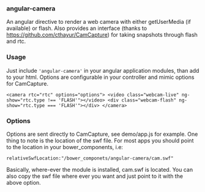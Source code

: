 ### angular-camera
An angular directive to render a web camera with either getUserMedia (if available) or flash. Also provides an interface (thanks to https://github.com/cthayur/CamCapture) for taking snapshots through flash and rtc.

### Usage
Just include `'angular-camera'` in your angular application modules, than add to your html. Options are configurable in your controller and mimic options for CamCapture.

`<camera
	rtc="rtc"
	options="options">
	<video class="webcam-live" ng-show="rtc.type !== 'FLASH'"></video>
    <div class="webcam-flash" ng-show="rtc.type === 'FLASH'"></div>
	</camera>`

### Options
Options are sent directly to CamCapture, see demo/app.js for example. One thing to note is the location of the swf file. For most apps you should point to the location in your bower_components, i.e:

`relativeSwfLocation:"/bower_componets/angular-camera/cam.swf"`

Basically, where-ever the module is installed, cam.swf is located. You can also copy the swf file where ever you want and just point to it with the above option.